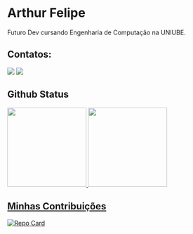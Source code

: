# Arthur Felipe

Futuro Dev cursando Engenharia de Computação na UNIUBE.

## Contatos:

<div>
<a href="https://github.com/ArthurFelps" target="_blank"><img loading="lazy" src="https://img.shields.io/badge/GitHub-057?style=for-the-badge&logo=github&logoColor=white" target="_blank"></a>
<a href="" target="_blank"><img loading="lazy" src="https://img.shields.io/badge/LinkedIn-057?style=for-the-badge&logo=linkedin&logoColor=white" target="_blank"></a>   
</div>

## Github Status

<div>
<a href="https://github.com/seu-usuário-aqui">
<img loading="lazy" height="180em" src="https://github-readme-stats.vercel.app/api/top-langs/?username=ArthurFelps&layout=compact&langs_count=7&theme=transparent"/>
<img loading="lazy" height="180em" src="https://github-readme-stats.vercel.app/api?username=ArthurFelps&show_icons=true&theme=transparent&include_all_commits=true&count_private=true"/>
</div>

## Minhas Contribuições

[![Repo Card](https://github-readme-stats.vercel.app/api/pin/?username=ArthurFelps&repo=dio-lab-open-source&bg_color=057&border_color=30A3DC&show_icons=true&icon_color=30A3DC&title_color=E94D5F&text_color=FFF)](https://github.com/ArthurFelps/dio-lab-open-source)

<!--
**ArthurFelps/Arthurfelps** is a ✨ _special_ ✨ repository because its `README.md` (this file) appears on your GitHub profile.

Here are some ideas to get you started:

- 🔭 I’m currently working on ...
- 🌱 I’m currently learning ...
- 👯 I’m looking to collaborate on ...
- 🤔 I’m looking for help with ...
- 💬 Ask me about ...
- 📫 How to reach me: ...
- 😄 Pronouns: ...
- ⚡ Fun fact: ...


## Habilidades
![HTML5](https://img.shields.io/badge/HTML5-057?style=for-the-badge&logo=html5&logoColor=white)

![CSS3](https://img.shields.io/badge/CSS3-057?style=for-the-badge&logo=css3&logoColor=white)

![JavaScript](https://img.shields.io/badge/JavaScript-057?style=for-the-badge&logo=javascript&logoColor=White)

![C](https://img.shields.io/badge/C-057?style=for-the-badge&logo=c&logoColor=white)

![React Native](https://img.shields.io/badge/React_Native-057?style=for-the-badge&logo=react&logoColor=white)

![MySQL](https://img.shields.io/badge/MySQL-057?style=for-the-badge&logo=mysql&logoColor=white)

![PostgreSQL](https://img.shields.io/badge/PostgreSQL-057?style=for-the-badge&logo=postgresql&logoColor=white)

**Ferramentas


-->
